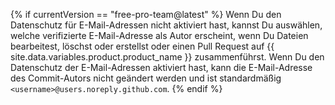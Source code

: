 {% if currentVersion == "free-pro-team@latest" %}
Wenn Du den Datenschutz für E-Mail-Adressen nicht aktiviert hast, kannst Du auswählen, welche verifizierte E-Mail-Adresse als Autor erscheint, wenn Du Dateien bearbeitest, löschst oder erstellst oder einen Pull Request auf {{ site.data.variables.product.product_name }} zusammenführst. Wenn Du den Datenschutz der E-Mail-Adressen aktiviert hast, kann die E-Mail-Adresse des Commit-Autors nicht geändert werden und ist standardmäßig `<username>@users.noreply.github.com`.
{% endif %}
